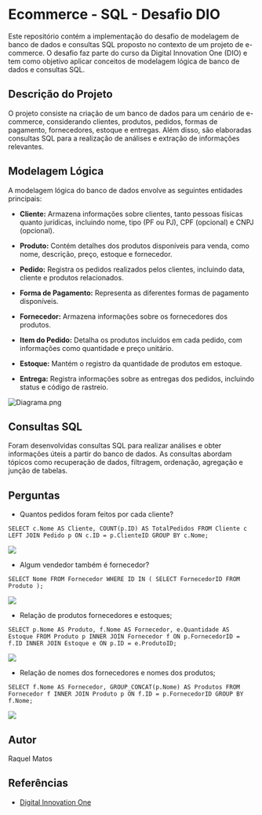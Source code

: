 # Ecommerce - SQL - Desafio DIO

Este repositório contém a implementação do desafio de modelagem de banco de dados e consultas SQL proposto no contexto de um projeto de e-commerce. O desafio faz parte do curso da Digital Innovation One (DIO) e tem como objetivo aplicar conceitos de modelagem lógica de banco de dados e consultas SQL.

## Descrição do Projeto

O projeto consiste na criação de um banco de dados para um cenário de e-commerce, considerando clientes, produtos, pedidos, formas de pagamento, fornecedores, estoque e entregas. Além disso, são elaboradas consultas SQL para a realização de análises e extração de informações relevantes.

## Modelagem Lógica

A modelagem lógica do banco de dados envolve as seguintes entidades principais:

- **Cliente:** Armazena informações sobre clientes, tanto pessoas físicas quanto jurídicas, incluindo nome, tipo (PF ou PJ), CPF (opcional) e CNPJ (opcional).

- **Produto:** Contém detalhes dos produtos disponíveis para venda, como nome, descrição, preço, estoque e fornecedor.

- **Pedido:** Registra os pedidos realizados pelos clientes, incluindo data, cliente e produtos relacionados.

- **Forma de Pagamento:** Representa as diferentes formas de pagamento disponíveis.

- **Fornecedor:** Armazena informações sobre os fornecedores dos produtos.

- **Item do Pedido:** Detalha os produtos incluídos em cada pedido, com informações como quantidade e preço unitário.

- **Estoque:** Mantém o registro da quantidade de produtos em estoque.

- **Entrega:** Registra informações sobre as entregas dos pedidos, incluindo status e código de rastreio.



![Diagrama.png](D:\Git%20Repositorios\SQL-Dio-Challenge\Diagrama.png)

## Consultas SQL

Foram desenvolvidas consultas SQL para realizar análises e obter informações úteis a partir do banco de dados. As consultas abordam tópicos como recuperação de dados, filtragem, ordenação, agregação e junção de tabelas.

## Perguntas

- Quantos pedidos foram feitos por cada cliente?

`SELECT c.Nome AS Cliente, COUNT(p.ID) AS TotalPedidos
FROM Cliente c
LEFT JOIN Pedido p ON c.ID = p.ClienteID
GROUP BY c.Nome;`



![](D:\Git%20Repositorios\SQL-Dio-Challenge\img\1.png)

- Algum vendedor também é fornecedor?

`SELECT Nome
FROM Fornecedor
WHERE ID IN (
    SELECT FornecedorID
    FROM Produto
);`

![](D:\Git%20Repositorios\SQL-Dio-Challenge\img\2.png)



- Relação de produtos fornecedores e estoques;

`SELECT p.Nome AS Produto, f.Nome AS Fornecedor, e.Quantidade AS Estoque
FROM Produto p
INNER JOIN Fornecedor f ON p.FornecedorID = f.ID
INNER JOIN Estoque e ON p.ID = e.ProdutoID;`

![](D:\Git%20Repositorios\SQL-Dio-Challenge\img\3.png)



- Relação de nomes dos fornecedores e nomes dos produtos;

`SELECT f.Nome AS Fornecedor, GROUP_CONCAT(p.Nome) AS Produtos
FROM Fornecedor f
INNER JOIN Produto p ON f.ID = p.FornecedorID
GROUP BY f.Nome;`

![](D:\Git%20Repositorios\SQL-Dio-Challenge\img\4.png)



## Autor

Raquel Matos

## Referências

- [Digital Innovation One](https://digitalinnovation.one/)
